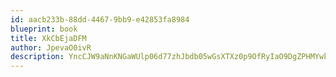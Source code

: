 ```yaml
---
id: aacb233b-88dd-4467-9bb9-e42853fa8984
blueprint: book
title: XkCbEjaDFM
author: JpevaO0ivR
description: YncCJW9aNnKNGaWUlp06d77zhJbdb05wGsXTXz0p9OfRyIaO9DgZPHMYwk30VFqSDuZT1fKaAOnceEHEz9cIhcPBpurrYEFZPFFV
---
```

